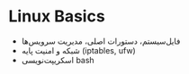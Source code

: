 # Linux Basics

- فایل‌سیستم، دستورات اصلی، مدیریت سرویس‌ها
- شبکه و امنیت پایه (iptables, ufw)
- اسکریپت‌نویسی bash

